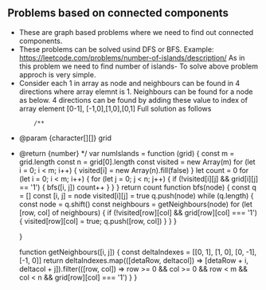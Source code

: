 ## Problems based on connected components 
  - These are graph based problems where we need to find out connected components.
  - These problems can be solved usind DFS or BFS.
Example: https://leetcode.com/problems/number-of-islands/description/
As in this problem we need to find number of islands-
To solve above problem approch is very simple.
- Consider each 1 in array as node and neighbours can be found in  4 directions where array elemnt is 1.
  Neighbours can be found for a node as below.
   4 directions can be found by adding these value to index of array element [0-1], [-1,0],[1,0],[0,1]
  Full solution as follows
  ```
      /**
 * @param {character[][]} grid
 * @return {number}
 */
var numIslands = function (grid) {
    const m = grid.length
    const n = grid[0].length
    const visited = new Array(m)
    for (let i = 0; i < m; i++) {
        visited[i] = new Array(n).fill(false)
    }
    let count = 0
    for (let i = 0; i < m; i++) {
        for (let j = 0; j < n; j++) {
            if (!visited[i][j] && grid[i][j] == '1') {
                bfs([i, j])
                count++
            }
        }
    }
    return count
    function bfs(node) {
        const q = []
        const [i, j] = node
        visited[i][j] = true
        q.push(node)
        while (q.length) {
            const node = q.shift()
            const neighbours = getNeighbours(node)
            for (let [row, col] of neighbours) {
                if (!visited[row][col] && grid[row][col] === '1') {
                    visited[row][col] = true;
                    q.push([row, col])
                }
            }
        }

    }

    function getNeighbours([i, j]) {
        const deltaIndexes = [[0, 1], [1, 0], [0, -1], [-1, 0]]
        return deltaIndexes.map(([detaRow, deltacol]) => [detaRow + i, deltacol + j]).filter(([row, col]) => row >= 0 && col >= 0 && row < m && col < n && grid[row][col] === '1')
    }
}
  ```
